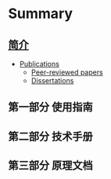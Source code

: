 # Summary

## [简介](README.md)

* [Publications](publications.md)
    * [Peer-reviewed papers](publications.md#PeerReviewedJournalPapers)
    * [Dissertations](publications.md#Dissertations)

## 第一部分 使用指南

## 第二部分 技术手册

## 第三部分 原理文档